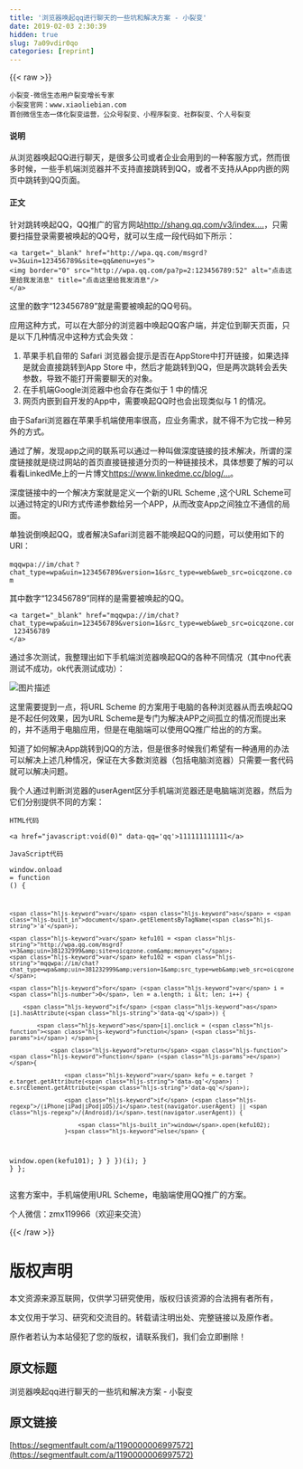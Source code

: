 ```yaml
---
title: '浏览器唤起qq进行聊天的一些坑和解决方案 - 小裂变' 
date: 2019-02-03 2:30:39
hidden: true
slug: 7a09vdir0qo
categories: [reprint]
---
```


{{< raw >}}

                    
<div class="widget-codetool" style="display:none;">
      <div class="widget-codetool--inner">
      <span class="selectCode code-tool" data-toggle="tooltip" data-placement="top" title="" data-original-title="全选"></span>
      <span type="button" class="copyCode code-tool" data-toggle="tooltip" data-placement="top" data-clipboard-text="小裂变-微信生态用户裂变增长专家
小裂变官网：www.xiaoliebian.com
首创微信生态一体化裂变运营，公众号裂变、小程序裂变、社群裂变、个人号裂变" title="" data-original-title="复制"></span>
      <span type="button" class="saveToNote code-tool" data-toggle="tooltip" data-placement="top" title="" data-original-title="放进笔记"></span>
      </div>
      </div><pre class="hljs stylus"><code>小裂变-微信生态用户裂变增长专家
小裂变官网：www<span class="hljs-selector-class">.xiaoliebian</span><span class="hljs-selector-class">.com</span>
首创微信生态一体化裂变运营，公众号裂变、小程序裂变、社群裂变、个人号裂变</code></pre>
<h4><strong>说明</strong></h4>
<p>从浏览器唤起QQ进行聊天，是很多公司或者企业会用到的一种客服方式，然而很多时候，一些手机端浏览器并不支持直接跳转到QQ，或者不支持从App内嵌的网页中跳转到QQ页面。</p>
<h4><strong>正文</strong></h4>
<p>针对跳转唤起QQ，QQ推广的官方网站<a href="http://shang.qq.com/v3/index.html%E4%B8%BA%E4%BB%8E%E6%B5%8F%E8%A7%88%E5%99%A8%E4%B8%AD%E5%94%A4%E8%B5%B7qq%E6%8F%90%E4%BE%9B%E4%BA%86%E6%94%AF%E6%8C%81" rel="nofollow noreferrer" target="_blank">http://shang.qq.com/v3/index....</a>，只需要扫描登录需要被唤起的QQ号，就可以生成一段代码如下所示：</p>
<div class="widget-codetool" style="display:none;">
      <div class="widget-codetool--inner">
      <span class="selectCode code-tool" data-toggle="tooltip" data-placement="top" title="" data-original-title="全选"></span>
      <span type="button" class="copyCode code-tool" data-toggle="tooltip" data-placement="top" data-clipboard-text="<a target=&quot;_blank&quot; href=&quot;http://wpa.qq.com/msgrd?v=3&amp;uin=123456789&amp;site=qq&amp;menu=yes&quot;>
<img border=&quot;0&quot; src=&quot;http://wpa.qq.com/pa?p=2:123456789:52&quot; alt=&quot;点击这里给我发消息&quot; title=&quot;点击这里给我发消息&quot;/>
</a>" title="" data-original-title="复制"></span>
      <span type="button" class="saveToNote code-tool" data-toggle="tooltip" data-placement="top" title="" data-original-title="放进笔记"></span>
      </div>
      </div><pre class="hljs stylus"><code>&lt;<span class="hljs-selector-tag">a</span> target=<span class="hljs-string">"_blank"</span> href=<span class="hljs-string">"http://wpa.qq.com/msgrd?v=3&amp;uin=123456789&amp;site=qq&amp;menu=yes"</span>&gt;
&lt;<span class="hljs-selector-tag">img</span> <span class="hljs-attribute">border</span>=<span class="hljs-string">"0"</span> src=<span class="hljs-string">"http://wpa.qq.com/pa?p=2:123456789:52"</span> alt=<span class="hljs-string">"点击这里给我发消息"</span> title=<span class="hljs-string">"点击这里给我发消息"</span>/&gt;
&lt;/a&gt;</code></pre>
<p>这里的数字“123456789”就是需要被唤起的QQ号码。</p>
<p>应用这种方式，可以在大部分的浏览器中唤起QQ客户端，并定位到聊天页面，只是以下几种情况中这种方式会失效：</p>
<ol>
<li>苹果手机自带的 Safari 浏览器会提示是否在AppStore中打开链接，如果选择是就会直接跳转到App Store 中，然后才能跳转到QQ，但是两次跳转会丢失参数，导致不能打开需要聊天的对象。</li>
<li>在手机端Google浏览器中也会存在类似于 1 中的情况</li>
<li>网页内嵌到自开发的App中，需要唤起QQ时也会出现类似与 1 的情况。</li>
</ol>
<p>由于Safari浏览器在苹果手机端使用率很高，应业务需求，就不得不为它找一种另外的方式。</p>
<p>通过了解，发现app之间的联系可以通过一种叫做深度链接的技术解决，所谓的深度链接就是绕过网站的首页直接链接道分页的一种链接技术，具体想要了解的可以看看LinkedMe上的一片博文<a href="https://www.linkedme.cc/blog/square/57b2aa9f7bb8224e4c3f140a" rel="nofollow noreferrer" target="_blank">https://www.linkedme.cc/blog/...</a>。</p>
<p>深度链接中的一个解决方案就是定义一个新的URL Scheme ,这个URL Scheme可以通过特定的URI方式传递参数给另一个APP，从而改变App之间独立不通信的局面。</p>
<p>单独说倒唤起QQ，或者解决Safari浏览器不能唤起QQ的问题，可以使用如下的URI：</p>
<div class="widget-codetool" style="display:none;">
      <div class="widget-codetool--inner">
      <span class="selectCode code-tool" data-toggle="tooltip" data-placement="top" title="" data-original-title="全选"></span>
      <span type="button" class="copyCode code-tool" data-toggle="tooltip" data-placement="top" data-clipboard-text="mqqwpa://im/chat？chat_type=wpa&amp;uin=123456789&amp;version=1&amp;src_type=web&amp;web_src=oicqzone.com" title="" data-original-title="复制"></span>
      <span type="button" class="saveToNote code-tool" data-toggle="tooltip" data-placement="top" title="" data-original-title="放进笔记"></span>
      </div>
      </div><pre class="hljs vim"><code style="word-break: break-word; white-space: initial;">mqqwp<span class="hljs-variable">a:</span>//<span class="hljs-keyword">im</span>/chat？chat_type=wpa&amp;uin=<span class="hljs-number">123456789</span>&amp;<span class="hljs-keyword">version</span>=<span class="hljs-number">1</span>&amp;src_type=web&amp;web_src=oicqzone.<span class="hljs-keyword">com</span></code></pre>
<p>其中数字“123456789”同样的是需要被唤起的QQ。</p>
<div class="widget-codetool" style="display:none;">
      <div class="widget-codetool--inner">
      <span class="selectCode code-tool" data-toggle="tooltip" data-placement="top" title="" data-original-title="全选"></span>
      <span type="button" class="copyCode code-tool" data-toggle="tooltip" data-placement="top" data-clipboard-text="<a target=&quot;_blank&quot; href=&quot;mqqwpa://im/chat?chat_type=wpa&amp;uin=123456789&amp;version=1&amp;src_type=web&amp;web_src=oicqzone.com&quot;>
 123456789
</a>" title="" data-original-title="复制"></span>
      <span type="button" class="saveToNote code-tool" data-toggle="tooltip" data-placement="top" title="" data-original-title="放进笔记"></span>
      </div>
      </div><pre class="hljs dts"><code><span class="hljs-params">&lt;a target="_blank" href="mqqwpa://im/chat?chat_type=wpa<span class="hljs-variable">&amp;uin</span>=<span class="hljs-number">123456789</span><span class="hljs-variable">&amp;version</span>=<span class="hljs-number">1</span><span class="hljs-variable">&amp;src_type</span>=web<span class="hljs-variable">&amp;web_src</span>=oicqzone.com"&gt;</span>
 <span class="hljs-number">123456789</span>
<span class="hljs-params">&lt;/a&gt;</span></code></pre>
<p>通过多次测试，我整理出如下手机端浏览器唤起QQ的各种不同情况（其中no代表测试不成功，ok代表测试成功）：</p>
<p><span class="img-wrap"><img data-src="/img/bVDwx4?w=874&amp;h=454" src="https://static.alili.tech/img/bVDwx4?w=874&amp;h=454" alt="图片描述" title="图片描述" style="cursor: pointer; display: inline;"></span></p>
<p>这里需要提到一点，将URL Scheme 的方案用于电脑的各种浏览器从而去唤起QQ是不起任何效果，因为URL Scheme是专门为解决APP之间孤立的情况而提出来的，并不适用于电脑应用，但是在电脑端可以使用QQ推广给出的的方案。</p>
<p>知道了如何解决App跳转到QQ的方法，但是很多时候我们希望有一种通用的办法可以解决上述几种情况，保证在大多数浏览器（包括电脑浏览器）只需要一套代码就可以解决问题。</p>
<p>我个人通过判断浏览器的userAgent区分手机端浏览器还是电脑端浏览器，然后为它们分别提供不同的方案：</p>
<p><code>HTML代码</code></p>
<div class="widget-codetool" style="display:none;">
      <div class="widget-codetool--inner">
      <span class="selectCode code-tool" data-toggle="tooltip" data-placement="top" title="" data-original-title="全选"></span>
      <span type="button" class="copyCode code-tool" data-toggle="tooltip" data-placement="top" data-clipboard-text="<a href=&quot;javascript:void(0)&quot; data-qq='qq'>111111111111</a>" title="" data-original-title="复制"></span>
      <span type="button" class="saveToNote code-tool" data-toggle="tooltip" data-placement="top" title="" data-original-title="放进笔记"></span>
      </div>
      </div><pre class="hljs xml"><code style="word-break: break-word; white-space: initial;"><span class="hljs-tag">&lt;<span class="hljs-name">a</span> <span class="hljs-attr">href</span>=<span class="hljs-string">"javascript:void(0)"</span> <span class="hljs-attr">data-qq</span>=<span class="hljs-string">'qq'</span>&gt;</span>111111111111<span class="hljs-tag">&lt;/<span class="hljs-name">a</span>&gt;</span></code></pre>
<p><code>JavaScript代码</code></p>
<div class="widget-codetool" style="display:none;">
      <div class="widget-codetool--inner">
      <span class="selectCode code-tool" data-toggle="tooltip" data-placement="top" title="" data-original-title="全选"></span>
      <span type="button" class="copyCode code-tool" data-toggle="tooltip" data-placement="top" data-clipboard-text="window.onload = function () {

    var as = document.getElementsByTagName('a');

    var kefu101 = &quot;http://wpa.qq.com/msgrd?v=3&amp;uin=381232999&amp;site=oicqzone.com&amp;menu=yes&quot;;
    var kefu102 = &quot;mqqwpa://im/chat?chat_type=wpa&amp;uin=381232999&amp;version=1&amp;src_type=web&amp;web_src=oicqzone.com&quot;;

    for (var i = 0, len = a.length; i < len; i++) {

        if (as[i].hasAttribute('data-qq')) {

            as[i].onclick = (function (i) {

                return function (e) {

                    var kefu = e.target ? e.target.getAttribute('data-qq') : e.srcElement.getAttribute('data-qq');

                    if (/(iPhone|iPad|iPod|iOS)/i.test(navigator.userAgent) || /(Android)/i.test(navigator.userAgent)) {

                        window.open(kefu102);
                    }else {
window.open(kefu101);
                    }
                }
            })(i);
        }
    }
};" title="" data-original-title="复制"></span>
      <span type="button" class="saveToNote code-tool" data-toggle="tooltip" data-placement="top" title="" data-original-title="放进笔记"></span>
      </div>
      </div><pre class="hljs javascript"><code><span class="hljs-built_in">window</span>.onload = <span class="hljs-function"><span class="hljs-keyword">function</span> (<span class="hljs-params"></span>) </span>{

    <span class="hljs-keyword">var</span> <span class="hljs-keyword">as</span> = <span class="hljs-built_in">document</span>.getElementsByTagName(<span class="hljs-string">'a'</span>);

    <span class="hljs-keyword">var</span> kefu101 = <span class="hljs-string">"http://wpa.qq.com/msgrd?v=3&amp;uin=381232999&amp;site=oicqzone.com&amp;menu=yes"</span>;
    <span class="hljs-keyword">var</span> kefu102 = <span class="hljs-string">"mqqwpa://im/chat?chat_type=wpa&amp;uin=381232999&amp;version=1&amp;src_type=web&amp;web_src=oicqzone.com"</span>;

    <span class="hljs-keyword">for</span> (<span class="hljs-keyword">var</span> i = <span class="hljs-number">0</span>, len = a.length; i &lt; len; i++) {

        <span class="hljs-keyword">if</span> (<span class="hljs-keyword">as</span>[i].hasAttribute(<span class="hljs-string">'data-qq'</span>)) {

            <span class="hljs-keyword">as</span>[i].onclick = (<span class="hljs-function"><span class="hljs-keyword">function</span> (<span class="hljs-params">i</span>) </span>{

                <span class="hljs-keyword">return</span> <span class="hljs-function"><span class="hljs-keyword">function</span> (<span class="hljs-params">e</span>) </span>{

                    <span class="hljs-keyword">var</span> kefu = e.target ? e.target.getAttribute(<span class="hljs-string">'data-qq'</span>) : e.srcElement.getAttribute(<span class="hljs-string">'data-qq'</span>);

                    <span class="hljs-keyword">if</span> (<span class="hljs-regexp">/(iPhone|iPad|iPod|iOS)/i</span>.test(navigator.userAgent) || <span class="hljs-regexp">/(Android)/i</span>.test(navigator.userAgent)) {

                        <span class="hljs-built_in">window</span>.open(kefu102);
                    }<span class="hljs-keyword">else</span> {
<span class="hljs-built_in">window</span>.open(kefu101);
                    }
                }
            })(i);
        }
    }
};</code></pre>
<p>这套方案中，手机端使用URL Scheme，电脑端使用QQ推广的方案。</p>
<p>个人微信：zmx119966（欢迎来交流）</p>

                
{{< /raw >}}

# 版权声明
本文资源来源互联网，仅供学习研究使用，版权归该资源的合法拥有者所有，

本文仅用于学习、研究和交流目的。转载请注明出处、完整链接以及原作者。

原作者若认为本站侵犯了您的版权，请联系我们，我们会立即删除！

## 原文标题
浏览器唤起qq进行聊天的一些坑和解决方案 - 小裂变

## 原文链接
[https://segmentfault.com/a/1190000006997572](https://segmentfault.com/a/1190000006997572)

